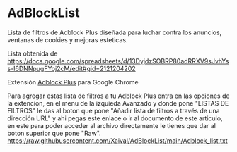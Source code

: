 # AdBlockList
Lista de filtros de Adblock Plus diseñada para luchar contra los anuncios, ventanas de cookies y mejoras esteticas.

Lista obtenida de https://docs.google.com/spreadsheets/d/13DyjdzSOBRP80adRRXV9sJvhYss-I6DNNpugFYoj2cM/edit#gid=2121204202

Extensión [Adblock Plus](https://chrome.google.com/webstore/detail/adblock-plus-free-ad-bloc/cfhdojbkjhnklbpkdaibdccddilifddb) para Google Chrome

Para agregar estas lista de filtros a tu Adblock Plus entra en las opciones de la extencion, en el menu de la izquieda Avanzado y donde pone "LISTAS DE FILTROS" le das al boton que pone "Añadir lista de filtros a través de una dirección URL" y ahi pegas este enlace o ir al documento de este articulo, en este para poder acceder al archivo directamente le tienes que dar al boton superior que pone "Raw".
https://raw.githubusercontent.com/Xaival/AdBlockList/main/Adblock_list.txt

